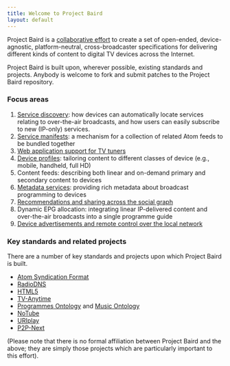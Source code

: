 ```yaml
---
title: Welcome to Project Baird
layout: default
---
```


Project Baird is a [collaborative effort](http://github.com/nexgenta/Baird/)
to create a set of open-ended, device-agnostic, platform-neutral,
cross-broadcaster specifications for delivering different kinds of content
to digital TV devices across the Internet.

Project Baird is built upon, wherever possible, existing standards and
projects. Anybody is welcome to fork and submit patches to the Project
Baird repository.

### Focus areas

1. [Service discovery](http://wiki.github.com/nexgenta/Baird/tvdns): how devices can automatically locate services relating to over-the-air broadcasts, and how users can easily subscribe to new (IP-only) services.
2. [Service manifests](http://wiki.github.com/nexgenta/Baird/service-manifests): a mechanism for a collection of related Atom feeds to be bundled together
3. [Web application support for TV tuners](http://wiki.github.com/nexgenta/Baird/javascript-support-for-tuners)
4. [Device profiles](http://wiki.github.com/nexgenta/Baird/device-profiles): tailoring content to different classes of device (e.g., mobile, handheld, full HD)
5. Content feeds: describing both linear and on-demand primary and secondary content to devices
6. [Metadata services](http://wiki.github.com/nexgenta/Baird/programmes-ontology-resolver): providing rich metadata about broadcast programming to devices
7. [Recommendations and sharing across the social graph](http://wiki.github.com/nexgenta/Baird/social-graph)
8. Dynamic EPG allocation: integrating linear IP-delivered content and over-the-air broadcasts into a single programme guide
9. [Device advertisements and remote control over the local network](http://wiki.github.com/nexgenta/Baird/ip-remote-control)

### Key standards and related projects

There are a number of key standards and projects upon which Project Baird is
built.

* [Atom Syndication Format](http://atompub.org/)
* [RadioDNS](http://www.radiodns.org/)
* [HTML5](http://dev.w3.org/html5/spec/Overview.html)
* [TV-Anytime](http://www.tv-anytime.org/)
* [Programmes Ontology](http://www.bbc.co.uk/ontologies/programmes/) and [Music Ontology](http://musicontology.com/)
* [NoTube](http://notube.org/)
* [URIplay](http://uriplay.org/)
* [P2P-Next](http://www.p2p-next.org/)

(Please note that there is no formal affiliation between Project Baird
and the above; they are simply those projects which are particularly important
to this effort).
